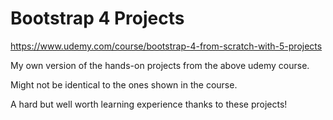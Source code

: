 # Bootstrap 4 Projects

https://www.udemy.com/course/bootstrap-4-from-scratch-with-5-projects

My own version of the hands-on projects from the above udemy course.

Might not be identical to the ones shown in the course.

A hard but well worth learning experience thanks to these projects!
